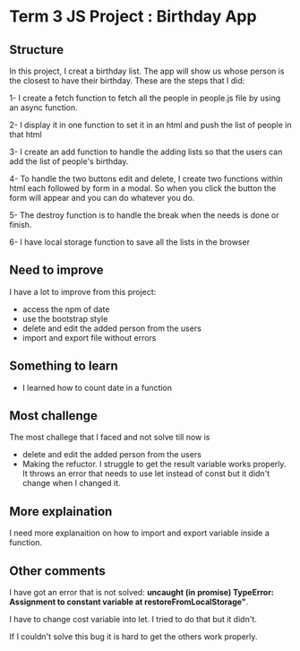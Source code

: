 # Term 3 JS Project : Birthday App

## Structure
In this project, I creat a birthday list. The app will show us whose person is the closest to have their birthday. These are the steps that I did: 
    
1- I create a fetch function to fetch all the people in people.js file by using an async function.

2- I display it in one function to set it in an html and push the list of people in that html

3- I create an add function to handle the adding lists so that the users can add the list of people's birthday.

4- To handle the two buttons edit and delete, I create two functions within html each followed by form in a modal. So when you click the button the form will appear and you can do whatever you do.

5- The destroy function is to handle the break when the needs is done or finish.

6- I have local storage function to save all the lists in the browser

## Need to improve

I have a lot to improve from this project:

 - access the npm of date
- use the bootstrap style
- delete and edit the added person from the users
- import and export file without errors

## Something to learn

- I learned how to count date in a function

## Most challenge
The most challege that I faced and not solve till now is 
- delete and edit the added person from the users
- Making the refuctor. I struggle to get the result variable works properly. It throws an error that needs to use let instead of const but it didn't change when I changed it.

## More explaination
I need more explanaition on how to import and export variable inside a function.

## Other comments

I have got an error that is not solved: **uncaught (in promise) TypeError: Assignment to constant variable at restoreFromLocalStorage"**.

I have to change cost variable into let. I tried to do that but it didn't.

 If I couldn't solve this bug it is hard to get the others work properly.
